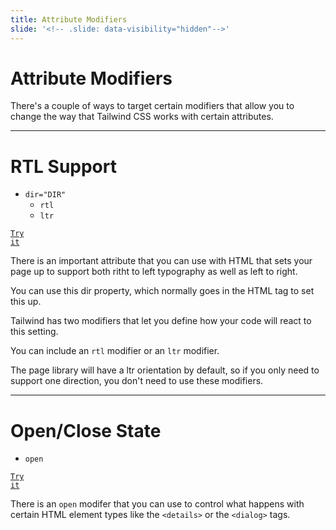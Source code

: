 ```yaml
---
title: Attribute Modifiers
slide: '<!-- .slide: data-visibility="hidden"-->'
---
```


<!-- .slide: data-state="layout-title" class="bg-dark"-->

# Attribute Modifiers

> >

There's a couple of ways to target certain modifiers that allow you to change the way that Tailwind CSS works with certain attributes.

---

# RTL Support

- `dir="DIR"`
  - `rtl`
  - `ltr`

<a href="https://codepen.io/planetoftheweb/pen/BamGqoa?editors=1000" target="_blank"><code class="code-royal">Try it</code></a>

> >

There is an important attribute that you can use with HTML that sets your page up to support both ritht to left typography as well as left to right.

You can use this dir property, which normally goes in the HTML tag to set this up.

Tailwind has two modifiers that let you define how your code will react to this setting.

You can include an `rtl` modifier or an `ltr` modifier.

The page library will have a ltr orientation by default, so if you only need to support one direction, you don't need to use these modifiers.

---

# Open/Close State

- `open`

<a href="https://codepen.io/planetoftheweb/pen/BamGqoa?editors=1000" target="_blank"><code class="code-royal">Try it</code></a>

> >

There is an `open` modifer that you can use to control what happens with certain HTML element types like the `<details>` or the `<dialog>` tags.

